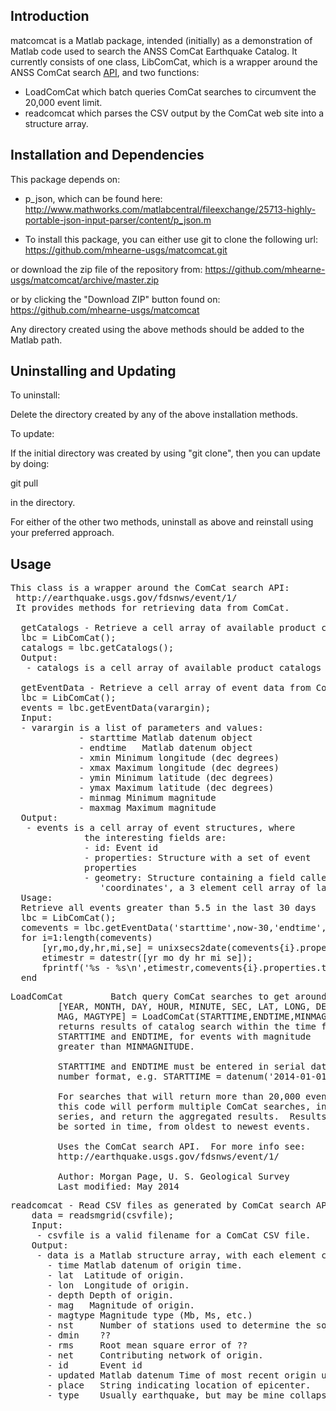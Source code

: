 Introduction
------------

matcomcat is a Matlab package, intended (initially) as a demonstration of Matlab code
used to search the ANSS ComCat Earthquake Catalog.  It currently consists of one class, LibComCat, which
is a wrapper around the ANSS ComCat search  <a href="http://earthquake.usgs.gov/fdsnws/event/1/">API</a>, and
two functions:

- LoadComCat which batch queries ComCat searches to circumvent the 20,000 event limit.
- readcomcat which parses the CSV output by the ComCat web site into a structure array. 

Installation and Dependencies
-----------------------------

This package depends on:
 * p_json, which can be found here: 
http://www.mathworks.com/matlabcentral/fileexchange/25713-highly-portable-json-input-parser/content/p_json.m

* To install this package, you can either use git to clone the following url:
https://github.com/mhearne-usgs/matcomcat.git

or download the zip file of the repository from:
https://github.com/mhearne-usgs/matcomcat/archive/master.zip

or by clicking the "Download ZIP" button found on:
https://github.com/mhearne-usgs/matcomcat

Any directory created using the above methods should be added to the Matlab path.

Uninstalling and Updating
-------------------------

To uninstall:

Delete the directory created by any of the above installation methods.

To update:

If the initial directory was created by using "git clone", then you can update
by doing:

git pull

in the directory.

For either of the other two methods, uninstall as above and reinstall using your preferred approach.

Usage
------------
<pre>This class is a wrapper around the ComCat search API:
 http://earthquake.usgs.gov/fdsnws/event/1/
 It provides methods for retrieving data from ComCat.
 
  getCatalogs - Retrieve a cell array of available product catalogs.
  lbc = LibComCat();
  catalogs = lbc.getCatalogs();
  Output:
   - catalogs is a cell array of available product catalogs
 
  getEventData - Retrieve a cell array of event data from Comcat.
  lbc = LibComCat();
  events = lbc.getEventData(varargin);
  Input:
  - varargin is a list of parameters and values:
             - starttime Matlab datenum object
             - endtime   Matlab datenum object
             - xmin Minimum longitude (dec degrees)
             - xmax Maximum longitude (dec degrees)
             - ymin Minimum latitude (dec degrees)
             - ymax Maximum latitude (dec degrees)
             - minmag Minimum magnitude
             - maxmag Maximum magnitude
  Output:
   - events is a cell array of event structures, where
              the interesting fields are:
              - id: Event id
              - properties: Structure with a set of event
              properties
              - geometry: Structure containing a field called
                 'coordinates', a 3 element cell array of lat,lon,depth
  Usage:
  Retrieve all events greater than 5.5 in the last 30 days
  lbc = LibComCat();
  comevents = lbc.getEventData('starttime',now-30,'endtime',now,'minmag',5.5);
  for i=1:length(comevents)
      [yr,mo,dy,hr,mi,se] = unixsecs2date(comevents{i}.properties.time/1000); %unix time stamp in ms
      etimestr = datestr([yr mo dy hr mi se]);
      fprintf('%s - %s\n',etimestr,comevents{i}.properties.title);
  end
</pre>

<pre>
LoadComCat         Batch query ComCat searches to get around NEIC 20,000 event limit
         [YEAR, MONTH, DAY, HOUR, MINUTE, SEC, LAT, LONG, DEPTH,
         MAG, MAGTYPE] = LoadComCat(STARTTIME,ENDTIME,MINMAGNITUDE)
         returns results of catalog search within the time frame
         STARTTIME and ENDTIME, for events with magnitude 
         greater than MINMAGNITUDE.
 
         STARTTIME and ENDTIME must be entered in serial date
         number format, e.g. STARTTIME = datenum('2014-01-01 00:00:00')
  
         For searches that will return more than 20,000 events,
         this code will perform multiple ComCat searches, in
         series, and return the aggregated results.  Results will
         be sorted in time, from oldest to newest events.
 
         Uses the ComCat search API.  For more info see: 
         http://earthquake.usgs.gov/fdsnws/event/1/
 
         Author: Morgan Page, U. S. Geological Survey
         Last modified: May 2014
</pre>

<pre>
readcomcat - Read CSV files as generated by ComCat search API.
    data = readsmgrid(csvfile);
    Input:
     - csvfile is a valid filename for a ComCat CSV file.
    Output:
     - data is a Matlab structure array, with each element containing fields:
       - time Matlab datenum of origin time.
       - lat  Latitude of origin.
       - lon  Longitude of origin.
       - depth Depth of origin.
       - mag   Magnitude of origin.
       - magtype Magnitude type (Mb, Ms, etc.)
       - nst     Number of stations used to determine the solution.
       - dmin    ??
       - rms     Root mean square error of ??
       - net     Contributing network of origin.
       - id      Event id
       - updated Matlab datenum Time of most recent origin update.
       - place   String indicating location of epicenter.
       - type    Usually earthquake, but may be mine collapse, mining explosion, etc.
</pre>

